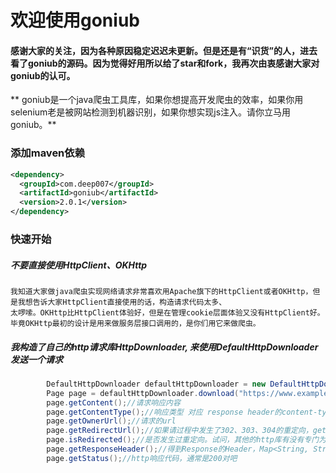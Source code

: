# 欢迎使用goniub

#### 感谢大家的关注，因为各种原因稳定迟迟未更新。但是还是有“识货”的人，进去看了goniub的源码。因为觉得好用所以给了star和fork，我再次由衷感谢大家对goniub的认可。

** goniub是一个java爬虫工具库，如果你想提高开发爬虫的效率，如果你用selenium老是被网站检测到机器识别，如果你想实现js注入。请你立马用goniub。**

### 添加maven依赖
```xml
<dependency>
  <groupId>com.deep007</groupId>
  <artifactId>goniub</artifactId>
  <version>2.0.1</version>
</dependency>
```

### 快速开始

##### 不要直接使用HttpClient、OKHttp
	我知道大家做java爬虫实现网络请求非常喜欢用Apache旗下的HttpClient或者OKHttp，但是我想告诉大家HttpClient直接使用的话，构造请求代码太多、
	太啰嗦。OKHttp比HttpClient体验好，但是在管理cookie层面体验又没有HttpClient好。毕竟OKHttp最初的设计是用来做服务层接口调用的，是你们用它来做爬虫。
	
##### 我构造了自己的http请求库HttpDownloader, 来使用DefaultHttpDownloader发送一个请求

```java
		DefaultHttpDownloader defaultHttpDownloader = new DefaultHttpDownloader();
		Page page = defaultHttpDownloader.download("https://www.example.com");
		page.getContent();//请求响应内容
		page.getContentType();//响应类型 对应 response header的content-type
		page.getOwnerUrl();//请求的url
		page.getRedirectUrl();//如果请过程中发生了302、303、304的重定向，getRedirectUrl()可以拿到重定向之后的真实url。这个功能是不是很击中了很多爬虫工程师的痛点？哈哈，继续......
		page.isRedirected();//是否发生过重定向。试问，其他的http库有没有专门为爬虫场景定义这样一个快捷的方法？没有吧。这就是爬虫工程师自己封装http库的好处，他知道你们平时用什么功能最多。把这些功能都搞成快捷方法了
		page.getResponseHeader();//得到Response的Header，Map<String, String>类型
		page.getStatus();//http响应代码，通常是200对吧
```


